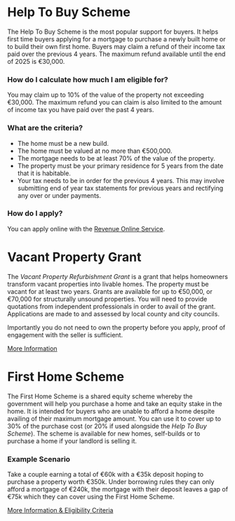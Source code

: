 # Help To Buy Scheme

The Help To Buy Scheme is the most popular support for buyers. It helps first time buyers applying for a mortgage to purchase a newly built home or to build their own first home. 
 Buyers may claim a refund of their income tax paid over the previous 4 years. The maximum refund available until the end of 2025 is €30,000.
 
### How do I calculate how much I am eligible for?

You may claim up to 10% of the value of the property not exceeding €30,000. The maximum refund you can claim is also limited to the amount of income tax 
 you have paid over the past 4 years. 
 

### What are the criteria?

* The home must be a new build.
* The home must be valued at no more than €500,000.
* The mortgage needs to be at least 70% of the value of the property.
* The property must be your primary residence for 5 years from the date that it is habitable.
* Your tax needs to be in order for the previous 4 years. This may involve submitting end of year tax statements for previous years
 and rectifying any over or under payments.


### How do I apply?

You can apply online with the [Revenue Online Service](https://www.ros.ie/myaccount-web/sign_in.html?execution=e2s1).


# Vacant Property Grant

The *Vacant Property Refurbishment Grant* is a grant that helps homeowners transform vacant properties into livable homes. The property must be vacant for at least two years. Grants are available for up to €50,000, or €70,000 for structurally unsound properties. You will need to provide quotations from independent professionals in order to avail of the grant. Applications are made to and assessed by local county and city councils. 

Importantly you do not need to own the property before you apply, proof of engagement with the seller is sufficient.

[More Information](https://www.citizensinformation.ie/en/housing/housing-grants-and-schemes/local-authority-housing-grants-and-supports/vacant-property-refurbishment-grant/)


# First Home Scheme

The First Home Scheme is a shared equity scheme whereby the government will help you purchase a home and take an equity stake in the home. It is intended for buyers who are unable to afford a home despite availing of their maximum mortgage amount. You can use it to cover up to 30% of the purchase cost (or 20% if used alongside the *Help To Buy Scheme*). The scheme is available for new homes, self-builds or to purchase a home if your landlord is selling it. 

### Example Scenario

Take a couple earning a total of €60k with a €35k deposit hoping to purchase a property worth €350k. Under borrowing rules they can only afford a mortgage of €240k, the mortgage with their deposit leaves a gap of €75k which they can cover using the First Home Scheme.

[More Information & Eligibility Criteria](https://www.firsthomescheme.ie/)
